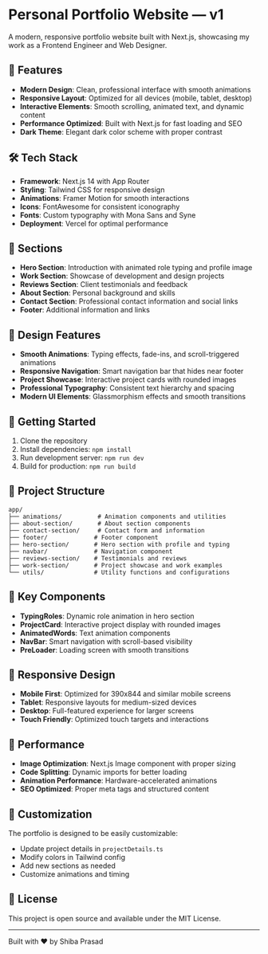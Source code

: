 # Personal Portfolio Website — v1

A modern, responsive portfolio website built with Next.js, showcasing my work as a Frontend Engineer and Web Designer.

## 🚀 Features

- **Modern Design**: Clean, professional interface with smooth animations
- **Responsive Layout**: Optimized for all devices (mobile, tablet, desktop)
- **Interactive Elements**: Smooth scrolling, animated text, and dynamic content
- **Performance Optimized**: Built with Next.js for fast loading and SEO
- **Dark Theme**: Elegant dark color scheme with proper contrast

## 🛠️ Tech Stack

- **Framework**: Next.js 14 with App Router
- **Styling**: Tailwind CSS for responsive design
- **Animations**: Framer Motion for smooth interactions
- **Icons**: FontAwesome for consistent iconography
- **Fonts**: Custom typography with Mona Sans and Syne
- **Deployment**: Vercel for optimal performance

## 📱 Sections

- **Hero Section**: Introduction with animated role typing and profile image
- **Work Section**: Showcase of development and design projects
- **Reviews Section**: Client testimonials and feedback
- **About Section**: Personal background and skills
- **Contact Section**: Professional contact information and social links
- **Footer**: Additional information and links

## 🎨 Design Features

- **Smooth Animations**: Typing effects, fade-ins, and scroll-triggered animations
- **Responsive Navigation**: Smart navigation bar that hides near footer
- **Project Showcase**: Interactive project cards with rounded images
- **Professional Typography**: Consistent text hierarchy and spacing
- **Modern UI Elements**: Glassmorphism effects and smooth transitions

## 🚀 Getting Started

1. Clone the repository
2. Install dependencies: `npm install`
3. Run development server: `npm run dev`
4. Build for production: `npm run build`

## 📁 Project Structure

```
app/
├── animations/          # Animation components and utilities
├── about-section/       # About section components
├── contact-section/     # Contact form and information
├── footer/             # Footer component
├── hero-section/       # Hero section with profile and typing
├── navbar/             # Navigation component
├── reviews-section/    # Testimonials and reviews
├── work-section/       # Project showcase and work examples
└── utils/              # Utility functions and configurations
```

## 🌟 Key Components

- **TypingRoles**: Dynamic role animation in hero section
- **ProjectCard**: Interactive project display with rounded images
- **AnimatedWords**: Text animation components
- **NavBar**: Smart navigation with scroll-based visibility
- **PreLoader**: Loading screen with smooth transitions

## 📱 Responsive Design

- **Mobile First**: Optimized for 390x844 and similar mobile screens
- **Tablet**: Responsive layouts for medium-sized devices
- **Desktop**: Full-featured experience for larger screens
- **Touch Friendly**: Optimized touch targets and interactions

## 🎯 Performance

- **Image Optimization**: Next.js Image component with proper sizing
- **Code Splitting**: Dynamic imports for better loading
- **Animation Performance**: Hardware-accelerated animations
- **SEO Optimized**: Proper meta tags and structured content

## 🔧 Customization

The portfolio is designed to be easily customizable:
- Update project details in `projectDetails.ts`
- Modify colors in Tailwind config
- Add new sections as needed
- Customize animations and timing

## 📄 License

This project is open source and available under the MIT License.

---

Built with ❤️ by Shiba Prasad
